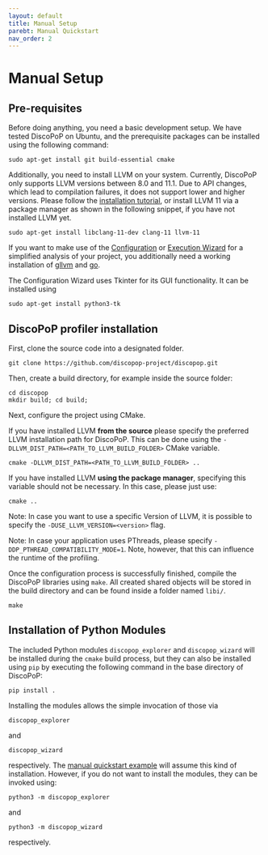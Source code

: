 ```yaml
---
layout: default
title: Manual Setup
parebt: Manual Quickstart
nav_order: 2
---
```


# Manual Setup
## Pre-requisites
Before doing anything, you need a basic development setup. We have tested DiscoPoP on Ubuntu, and the prerequisite packages can be installed using the following command:

	sudo apt-get install git build-essential cmake

Additionally, you need to install LLVM on your system. Currently, DiscoPoP only supports LLVM versions between 8.0 and 11.1. Due to API changes, which lead to compilation failures, it does not support lower and higher versions. Please follow the [installation tutorial](https://llvm.org/docs/GettingStarted.html), or install LLVM 11 via a package manager as shown in the following snippet, if you have not installed LLVM yet.

    sudo apt-get install libclang-11-dev clang-11 llvm-11

If you want to make use of the [Configuration](../Tutorials/Configuration_Wizard.md) or [Execution Wizard](../Tutorials/Execution_Wizard.md) for a simplified analysis of your project, you additionally need a working installation of [gllvm](https://github.com/SRI-CSL/gllvm) and [go](https://go.dev/doc/install).

The Configuration Wizard uses Tkinter for its GUI functionality. It can be installed using

    sudo apt-get install python3-tk


## DiscoPoP profiler installation
First, clone the source code into a designated folder.

	git clone https://github.com/discopop-project/discopop.git

Then, create a build directory, for example inside the source folder:

	cd discopop
	mkdir build; cd build;

Next, configure the project using CMake.

If you have installed LLVM <b>from the source</b> please specify the preferred LLVM installation path for DiscoPoP. This can be done using the `-DLLVM_DIST_PATH=<PATH_TO_LLVM_BUILD_FOLDER>` CMake variable.

	cmake -DLLVM_DIST_PATH=<PATH_TO_LLVM_BUILD_FOLDER> ..

If you have installed LLVM <b>using the package manager</b>, specifying this variable should not be necessary. In this case, please just use:

	cmake ..

Note: In case you want to use a specific Version of LLVM, it is possible to specify the `-DUSE_LLVM_VERSION=<version>` flag.

Note: In case your application uses PThreads, please specify `-DDP_PTHREAD_COMPATIBILITY_MODE=1`. Note, however, that this can influence the runtime of the profiling.

Once the configuration process is successfully finished, compile the DiscoPoP libraries using `make`. All created shared objects will be stored in the build directory and can be found inside a folder named `libi/`.

	make


## Installation of Python Modules
The included Python modules `discopop_explorer` and `discopop_wizard` will be installed during the `cmake` build process,
but they can also be installed using `pip` by executing the following command in the base directory of DiscoPoP:

	pip install .

Installing the modules allows the simple invocation of those via

	discopop_explorer

and

	discopop_wizard

respectively. The [manual quickstart example](Manual_Example.md) will assume this kind of installation.
However, if you do not want to install the modules, they can be invoked using:

	python3 -m discopop_explorer

and

	python3 -m discopop_wizard

respectively.
